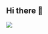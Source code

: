 ## Hi there 👋

<p align="left">
  <img src="https://api.boot.dev/v1/users/public/d6fd38d3-bdae-4839-b33f-5e291093f36a/thumbnail" >
</p>


<!--
**jsykes-latai/jsykes-latai** is a ✨ _special_ ✨ repository because its `README.md` (this file) appears on your GitHub profile.


Here are some ideas to get you started:

- 🔭 I’m currently working on ...
- 🌱 I’m currently learning ...
- 👯 I’m looking to collaborate on ...
- 🤔 I’m looking for help with ...
- 💬 Ask me about ...
- 📫 How to reach me: ...
- 😄 Pronouns: ...
- ⚡ Fun fact: ...
-->
